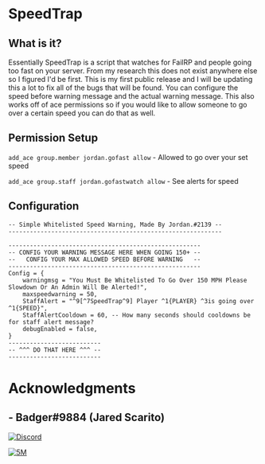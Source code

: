 # SpeedTrap
## What is it?
Essentially SpeedTrap is a script that watches for FailRP and people going too fast on your server. From my research this does not exist anywhere else so I figured I'd be first. This is my first public release and I will be updating this a lot to fix all of the bugs that will be found. You can configure the speed before warning message and the actual warning message. This also works off of ace permissions so if you would like to allow someone to go over a certain speed you can do that as well.

## Permission Setup
`add_ace group.member jordan.gofast allow` - Allowed to go over your set speed

`add_ace group.staff jordan.gofastwatch allow` - See alerts for speed

## Configuration
```------------------------------------------------------------
-- Simple Whitelisted Speed Warning, Made By Jordan.#2139 --
------------------------------------------------------------

------------------------------------------------------
-- CONFIG YOUR WARNING MESSAGE HERE WHEN GOING 150+ --
--   CONFIG YOUR MAX ALLOWED SPEED BEFORE WARNING   --
------------------------------------------------------
Config = {
    warningmsg = "You Must Be Whitelisted To Go Over 150 MPH Please Slowdown Or An Admin Will Be Alerted!",
    maxspeedwarning = 50,
    StaffAlert = "^9[^7SpeedTrap^9] Player ^1{PLAYER} ^3is going over ^1{SPEED}",
    StaffAlertCooldown = 60, -- How many seconds should cooldowns be for staff alert message?
    debugEnabled = false,
}
--------------------------
-- ^^^ DO THAT HERE ^^^ -- 
--------------------------
```
# Acknowledgments
## - Badger#9884 (Jared Scarito)
[![Discord](https://i.imgur.com/yisqCbU.png)](https://discord.gg/FQHCCj5)

[![5M](https://i.imgur.com/TSDsZMF.png)](https://forum.cfx.re/u/officialbadger/summary)
